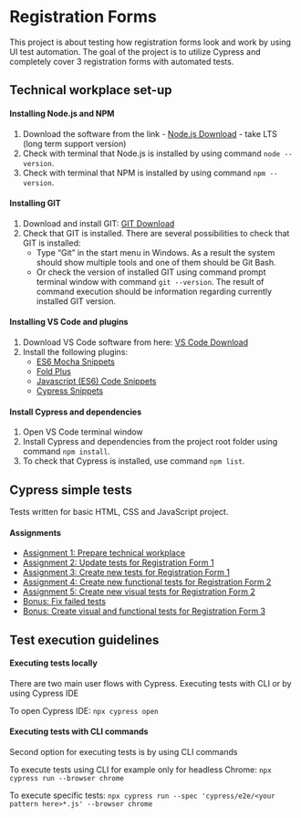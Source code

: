 # Registration Forms
This project is about testing how registration forms look and work by using UI test automation. The goal of the project is to utilize Cypress and completely cover 3 registration forms with automated tests.

## Technical workplace set-up
#### Installing Node.js and NPM
1. Download the software from the link - [Node.js Download](https://nodejs.org/en/) - take LTS (long term support version)  
2. Check with terminal that Node.js is installed by using command `node --version`.
3. Check with terminal that NPM is installed by using command `npm --version`.
#### Installing GIT
1. Download and install GIT:  [GIT Download](https://git-scm.com/download/win)
2. Check that GIT is installed. There are several possibilities to check that GIT is installed:
    * Type “Git” in the start menu in Windows. As a result the system should show multiple tools and one of them should be Git Bash.
    * Or check the version of installed GIT using command prompt terminal window with command `git --version`. The result of command execution should be information regarding currently installed GIT version.
#### Installing VS Code and plugins
1. Download VS Code software from here: [VS Code Download](https://code.visualstudio.com/download)
2. Install the following plugins:
     * [ES6 Mocha Snippets](https://marketplace.visualstudio.com/items?itemName=spoonscen.es6-mocha-snippets)
     * [Fold Plus](https://marketplace.visualstudio.com/items?itemName=dakara.dakara-foldplus)
     * [Javascript (ES6) Code Snippets](https://marketplace.visualstudio.com/items?itemName=xabikos.JavaScriptSnippets)
     * [Cypress Snippets](https://marketplace.visualstudio.com/items?itemName=andrew-codes.cypress-snippets)
#### Install Cypress and dependencies
1. Open VS Code terminal window
2. Install Cypress and dependencies from the project root folder using command `npm install`.
3. To check that Cypress is installed, use command `npm list`.

## Cypress simple tests
Tests written for basic HTML, CSS and JavaScript project.
#### Assignments
* [Assignment 1: Prepare technical workplace](https://github.com/MadAphrodite/Registration_Forms_Automation/tree/master?tab=readme-ov-file#technical-workplace-set-up)
* [Assignment 2: Update tests for Registration Form 1](https://github.com/MadAphrodite/Registration_Forms_Automation/blob/master/cypress/e2e/registration_form_1_test.cy.js)
* [Assignment 3: Create new tests for Registration Form 1](https://github.com/MadAphrodite/Registration_Forms_Automation/blob/master/cypress/e2e/registration_form_1_test.cy.js)
* [Assignment 4: Create new functional tests for Registration Form 2](https://github.com/MadAphrodite/Registration_Forms_Automation/blob/master/cypress/e2e/Birgit_Tikk_registration_form_2_test.cy.js)
* [Assignment 5: Create new visual tests for Registration Form 2](https://github.com/MadAphrodite/Registration_Forms_Automation/blob/master/cypress/e2e/Birgit_Tikk_registration_form_2_test.cy.js)
* [Bonus: Fix failed tests](https://github.com/MadAphrodite/Registration_Forms_Automation/blob/master/cypress/e2e/registration_form_4_test.cy.js)
* [Bonus: Create visual and functional tests for Registration Form 3](https://github.com/MadAphrodite/Registration_Forms_Automation/blob/master/cypress/e2e/registration_form_3_test.cy.js)

## Test execution guidelines

#### Executing tests locally
There are two main user flows with Cypress. Executing tests with CLI or by using Cypress IDE

To open Cypress IDE:
`npx cypress open`

#### Executing tests with CLI commands
Second option for executing tests is by using CLI commands

To execute tests using CLI for example only for headless Chrome:
`npx cypress run --browser chrome`

To execute specific tests:
`npx cypress run --spec 'cypress/e2e/<your pattern here>*.js' --browser chrome`





